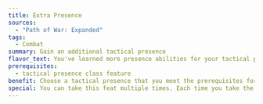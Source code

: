 ```yaml
---
title: Extra Presence
sources:
  - "Path of War: Expanded"
tags:
  - Combat
summary: Gain an additional tactical presence
flavor_text: You've learned more presence abilities for your tactical presence class feature.
prerequisites:
  - tactical presence class feature
benefit: Choose a tactical presence that you meet the prerequisites for. You can assume that tactical presence when you use your tactical presence class feature.
special: You can take this feat multiple times. Each time you take the feat, you choose an additional tactical presence you meet the prerequisites for. You can select tactical presences normally available to a warlord archetype (such as the bannerman) with this feat even if you do not possess that archetype.
---
```

